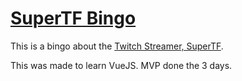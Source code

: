# [SuperTF Bingo](https://supertfbingo.com/)
This is a bingo about the [Twitch Streamer, SuperTF](https://www.twitch.tv/supertf "SuperTF's Twitch Channel"). 

This was made to learn VueJS. MVP done the 3 days.
